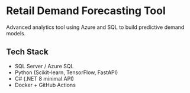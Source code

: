 # Retail Demand Forecasting Tool

Advanced analytics tool using Azure and SQL to build predictive demand models.

## Tech Stack
- SQL Server / Azure SQL
- Python (Scikit-learn, TensorFlow, FastAPI)
- C# (.NET 8 minimal API)
- Docker + GitHub Actions

